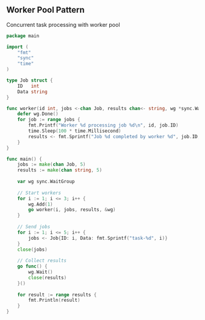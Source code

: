 <!-- METADATA
{
  "title": "Golang Worker Pool Pattern",
  "tags": [
    "go",
    "patterns"
  ],
  "language": "go"
}
-->

## Worker Pool Pattern
Concurrent task processing with worker pool
```go
package main

import (
    "fmt"
    "sync"
    "time"
)

type Job struct {
    ID   int
    Data string
}

func worker(id int, jobs <-chan Job, results chan<- string, wg *sync.WaitGroup) {
    defer wg.Done()
    for job := range jobs {
        fmt.Printf("Worker %d processing job %d\n", id, job.ID)
        time.Sleep(100 * time.Millisecond)
        results <- fmt.Sprintf("Job %d completed by worker %d", job.ID, id)
    }
}

func main() {
    jobs := make(chan Job, 5)
    results := make(chan string, 5)
    
    var wg sync.WaitGroup
    
    // Start workers
    for i := 1; i <= 3; i++ {
        wg.Add(1)
        go worker(i, jobs, results, &wg)
    }
    
    // Send jobs
    for i := 1; i <= 5; i++ {
        jobs <- Job{ID: i, Data: fmt.Sprintf("task-%d", i)}
    }
    close(jobs)
    
    // Collect results
    go func() {
        wg.Wait()
        close(results)
    }()
    
    for result := range results {
        fmt.Println(result)
    }
}
```